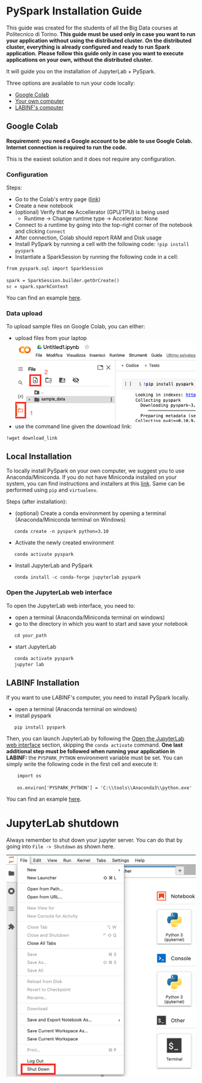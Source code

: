 # PySpark Installation Guide
This guide was created for the students of all the Big Data courses at Politecnico di Torino.
**This guide must be used only in case you want to run your application without using the distributed cluster.**
**On the distributed cluster, everything is already configured and ready to run Spark application.**
**Please follow this guide only in case you want to execute applications on your own, without the distributed cluster.**

It will guide you on the installation of JupyterLab + PySpark.

Three options are available to run your code locally:
 - [Google Colab](#google-colab)
 - [Your own computer](#local-installation)
 - [LABINF's computer](#labinf-installation)


## Google Colab
**Requirement: you need a Google account to be able to use Google Colab. Internet connection is required to run the code.**

This is the easiest solution and it does not require any configuration.

### Configuration

Steps:
 - Go to the Colab's entry page ([link](https://colab.research.google.com/))
 - Create a new notebook
 - (optional) Verify that **no** Accellerator (GPU/TPU) is being used
    - Runtime -> Change runtime type -> Accelerator: None
 - Connect to a runtime by going into the top-right corner of the notebook and clicking `Connect`
 - After connection, Colab should report RAM and Disk usage
 - Install PySpark by running a cell with the following code: `!pip install pyspark`
 - Instantiate a SparkSession by running the following code in a cell:
```
from pyspark.sql import SparkSession

spark = SparkSession.builder.getOrCreate()
sc = spark.sparkContext
```

You can find an example [here](examples/colab_example.ipynb).

### Data upload
To upload sample files on Google Colab, you can either:
 - upload files from your laptop
 ![ColabUpload](images/colab_upload.png)
 - use the command line given the download link:
 ```
 !wget download_link
 ```

## Local Installation
To locally install PySpark on your own computer, we suggest you to use Anaconda/Miniconda.
If you do not have Miniconda installed on your system, you can find instructions and installers at this [link](https://docs.conda.io/en/latest/miniconda.html).
Same can be performed using `pip` and `virtualenv`.

Steps (after installation):
 - (optional) Create a conda environment by opening a terminal (Anaconda/Miniconda terminal on Windows)
 ```
    conda create -n pyspark python=3.10
 ```
 - Activate the newly created environment
 ```
    conda activate pyspark
 ```
 - Install JupyterLab and PySpark
 ```
    conda install -c conda-forge jupyterlab pyspark
 ```

### Open the JupyterLab web interface
To open the JupyterLab web interface, you need to:
 - open a terminal (Anaconda/Miniconda terminal on windows)
 - go to the directory in which you want to start and save your notebook
 ```
    cd your_path
 ```
 - start JupyterLab
 ```
    conda activate pyspark
    jupyter lab
 ```

## LABINF Installation
If you want to use LABINF's computer, you need to install PySpark locally.
 - open a terminal (Anaconda terminal on windows)
 - install pyspark
 ```
    pip install pyspark
 ```

Then, you can launch JupyterLab by following the [Open the JupyterLab web interface](#Open-the-JupyterLab-web-interface) section, skipping the `conda activate` command.
**One last additional step must be followed when running your application in LABINF:**
the `PYSPARK_PYTHON` environment variable must be set. You can simply write the following code in the first cell and execute it:

```
    import os

    os.environ['PYSPARK_PYTHON'] = 'C:\\tools\\Anaconda3\\python.exe'
```

You can find an example [here](examples/labinf_example.ipynb).

# JupyterLab shutdown
Always remember to shut down your jupyter server. You can do that by going into `File -> Shutdown` as shown here.

![jupyterClose](images/jupyter_close.png)

